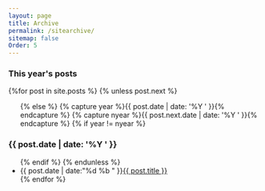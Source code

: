 ```yaml
---
layout: page
title: Archive
permalink: /sitearchive/
sitemap: false
Order: 5
---
```


<section id="archive">
  <h3>This year's posts</h3>
  {%for post in site.posts %}
    {% unless post.next %}
      <ul class="this">
    {% else %}
      {% capture year %}{{ post.date | date: '%Y ' }}{% endcapture %}
      {% capture nyear %}{{ post.next.date | date: '%Y ' }}{% endcapture %}
      {% if year != nyear %}
        </ul>
        <h3>{{ post.date | date: '%Y ' }}</h3>
        <ul class="past">
      {% endif %}
    {% endunless %}
      <li><time>{{ post.date | date:"%d %b " }}</time><a href="{{ post.url }}">{{ post.title }}</a></li>
  {% endfor %}
  </ul>
</section>
